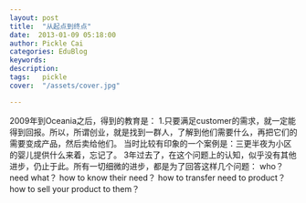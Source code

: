 ```yaml
---
layout: post  
title:  "从起点到终点"
date:  2013-01-09 05:18:00
author: Pickle Cai  
categories: EduBlog  
keywords: 
description:   
tags:	pickle   
cover:  "/assets/cover.jpg"  

---
```


 2009年到Oceania之后，得到的教育是： 1.只要满足customer的需求，就一定能得到回报。所以，所谓创业，就是找到一群人，了解到他们需要什么，再把它们的需要变成产品，然后卖给他们。 当时比较有印象的一个案例是：三更半夜为小区的婴儿提供什么来着，忘记了。 3年过去了，在这个问题上的认知，似乎没有其他进步，仍止于此。所有一切细微的进步，都是为了回答这样几个问题： who？ need what？ how to know their need？ how to transfer need to product？ how to sell your product to them？ 						

		    

